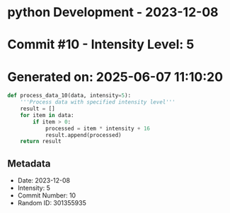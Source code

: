 ﻿# python Development - 2023-12-08
# Commit #10 - Intensity Level: 5
# Generated on: 2025-06-07 11:10:20
```python
def process_data_10(data, intensity=5):
    '''Process data with specified intensity level'''
    result = []
    for item in data:
        if item > 0:
            processed = item * intensity + 16
            result.append(processed)
    return result
```
## Metadata
- Date: 2023-12-08
- Intensity: 5
- Commit Number: 10
- Random ID: 301355935
